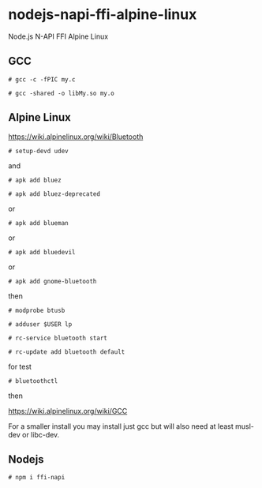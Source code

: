 # nodejs-napi-ffi-alpine-linux
Node.js N-API FFI Alpine Linux

## GCC
`# gcc -c -fPIC my.c`

`# gcc -shared -o libMy.so my.o`

## Alpine Linux
https://wiki.alpinelinux.org/wiki/Bluetooth

`# setup-devd udev`

and

`# apk add bluez`

`# apk add bluez-deprecated`

or

`# apk add blueman`

or

`# apk add bluedevil`

or

`# apk add gnome-bluetooth`

then

`# modprobe btusb`

`# adduser $USER lp`

`# rc-service bluetooth start`

`# rc-update add bluetooth default`

for test

`# bluetoothctl`

then

https://wiki.alpinelinux.org/wiki/GCC

For a smaller install you may install just gcc but will also need at least musl-dev or libc-dev.

## Nodejs

`# npm i ffi-napi`
